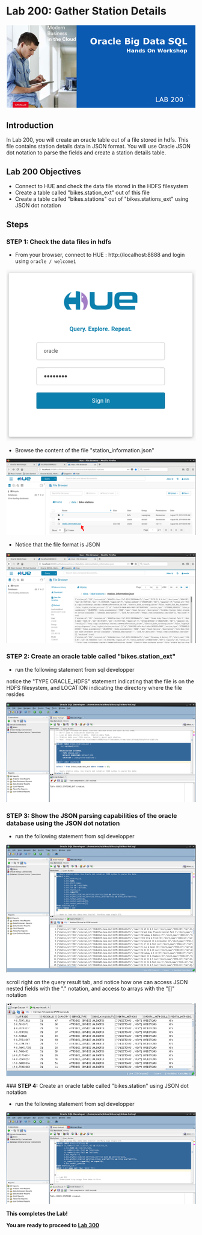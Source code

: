 # Lab 200: Gather Station Details

  ![](images/200/Title-200.png)
  

## Introduction

In Lab 200, you will create an oracle table out of a file stored in hdfs. This file contains station details data in JSON format. You will use Oracle JSON dot notation to parse the fields and create a station details table.

## Lab 200 Objectives

- Connect to HUE and check the data file stored in the HDFS filesystem
- Create a table called "bikes.station_ext" out of this file
- Create a table called "bikes.stations" out of "bikes.stations_ext" using JSON dot notation

## Steps

### **STEP 1:** Check the data files in hdfs

 * From your browser, connect to HUE : http://localhost:8888 and login using `oracle / welcome1`
 
 ![](images/200/001.png)
 
* Browse the content of the file "station_information.json"

![](images/200/002.png)

* Notice that the file format is JSON

![](images/200/003.png)


### **STEP 2:** Create an oracle table called "bikes.station_ext" 

* run the following statement from sql developper 

notice the "TYPE ORACLE_HDFS" statement indicating that the file is on the HDFS filesystem, and LOCATION indicating the directory where the file resides

![](images/200/004.png)

### **STEP 3:** Show the JSON parsing capabilities of the oracle database using the JSON dot notation

* run the following statement from sql developper

![](images/200/005.png)

scroll right on the query result tab, and notice how one can access JSON nested fields with the "." notation, and access to arrays with the "[]" notation

![](images/200/006.png)

### **STEP 4:** Create an oracle table called "bikes.station" using JSON dot notation 

* run the following statement from sql developper

![](images/200/007.png)

**This completes the Lab!**

**You are ready to proceed to [Lab 300](LabGuide300.md)**
